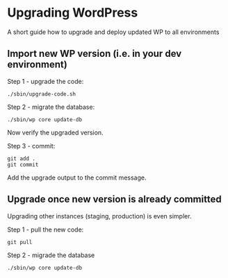 # Upgrading WordPress

A short guide how to upgrade and deploy updated WP to all environments



## Import new WP version (i.e. in your dev environment)

Step 1 - upgrade the code:
```
./sbin/upgrade-code.sh
```

Step 2 - migrate the database:
```
./sbin/wp core update-db
```
Now verify the upgraded version.

Step 3 - commit:
```
git add .
git commit
```
Add the upgrade output to the commit message.



## Upgrade once new version is already committed

Upgrading other instances (staging, production) is even simpler.

Step 1 - pull the new code:
```
git pull
```

Step 2 - migrade the database
```
./sbin/wp core update-db
```
